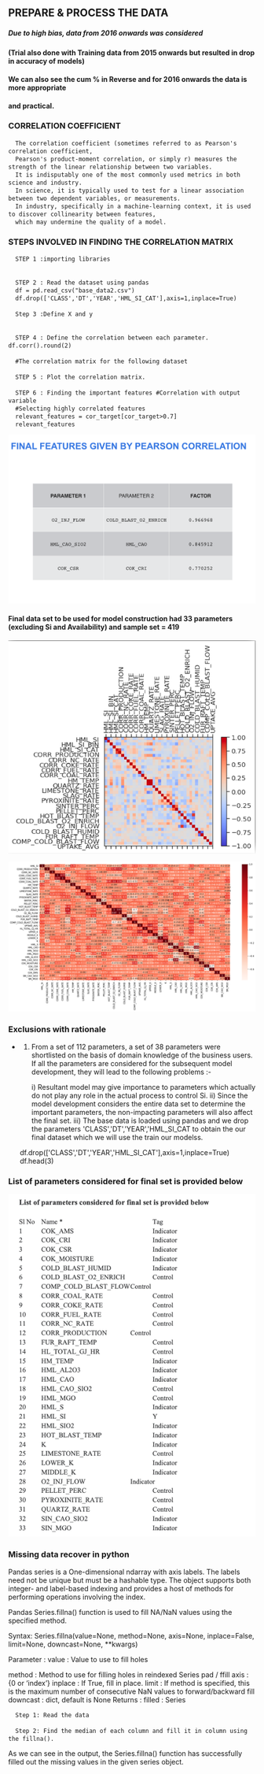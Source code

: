 ## PREPARE & PROCESS THE DATA


##### Due to high bias, data from 2016 onwards was considered

#### (Trial also done with Training data from 2015 onwards but resulted in drop in accuracy of models)

#### We can also see the cum % in Reverse and for 2016 onwards the data is more appropriate
#### and practical.




### CORRELATION COEFFICIENT
      The correlation coefficient (sometimes referred to as Pearson's correlation coefficient,
      Pearson's product-moment correlation, or simply ​r​) measures the strength of the linear relationship between two variables. 
      It is indisputably one of the most commonly used metrics in both science and industry. 
      In science, it is typically used to test for a linear association between two dependent variables, or measurements. 
      In industry, specifically in a machine-learning context, it is used to discover collinearity between features, 
      which may undermine the quality of a model.

### STEPS INVOLVED IN FINDING THE CORRELATION MATRIX
      STEP 1 :importing libraries


      STEP 2 : Read the dataset using pandas
      df = pd.read_csv("base_data2.csv") 
      df.drop(['CLASS','DT','YEAR','HML_SI_CAT'],axis=1,inplace=True) 

      Step 3 :Define X and y


      STEP 4 : Define the correlation between each parameter. df.corr().round(2)

      #The correlation matrix for the following dataset

      STEP 5 : Plot the correlation matrix.

      STEP 6 : Finding the important features #Correlation with output variable
      #Selecting highly correlated features
      relevant_features = cor_target[cor_target>0.7] 
      relevant_features
      
      
![correlation](https://github.com/Valdermaut/HOT-METAL-SILICON-REDUCTION-USING-ML/blob/master/IMAGES/correlation1.png)



#### Final data set to be used for model construction had 33 parameters (excluding Si and Availability) and sample set = 419



![correlation](https://github.com/Valdermaut/HOT-METAL-SILICON-REDUCTION-USING-ML/blob/master/IMAGES/correlation.png)


![correlation](https://github.com/Valdermaut/HOT-METAL-SILICON-REDUCTION-USING-ML/blob/master/IMAGES/correlation2.png)




### Exclusions with rationale

- 1) From a set of 112 parameters, a set of 38 parameters were shortlisted on the basis of domain knowledge of the business users. If all the parameters are considered for the subsequent model development, they will lead to the following problems :-

      i) Resultant model may give importance to parameters which actually do not play any role in the actual process to control Si.
      ii) Since the model development considers the entire data set to determine the important parameters, the non-impacting parameters will
      also affect the final set.
      iii) The base data is loaded using pandas and we drop the parameters 'CLASS','DT','YEAR','HML_SI_CAT to obtain the our final dataset which 
      we will use the train our modelss.
  
    df.drop(['CLASS','DT','YEAR','HML_SI_CAT'],axis=1,inplace=True)
    df.head(3)
 
 
 ### List of parameters considered for final set is provided below

![correlation](https://github.com/Valdermaut/HOT-METAL-SILICON-REDUCTION-USING-ML/blob/master/IMAGES/correlation4.png)

### Missing data recover in python


  Pandas series is a One-dimensional ndarray with axis labels. 
  The labels need not be unique but must be a hashable type. The object supports both integer- and label-based indexing and provides a host of methods for performing operations involving the index.

Pandas​ Series.fillna()​ function is used to fill NA/NaN values using the specified method.

Syntax: Series.fillna(value=None, method=None, axis=None, inplace=False, limit=None, downcast=None, **kwargs)

Parameter : value : Value to use to fill holes

method : Method to use for filling holes in reindexed Series pad / ffill axis : {0 or ‘index’}
inplace : If True, fill in place.
limit : If method is specified, this is the maximum number of consecutive NaN values to forward/backward fill
downcast : dict, default is None Returns : filled : Series


      Step 1: Read the data

      Step 2: Find the median of each column and fill it in column using the fillna().
 
As we can see in the output, the ​Series.fillna()​ function has successfully filled out the missing values in the given series object.

